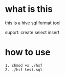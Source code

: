 # what is this

this is a hive sql format tool

suport:  create select insert

# how to use

	1. chmod +x ./hsf
	2. ./hsf test.sql
